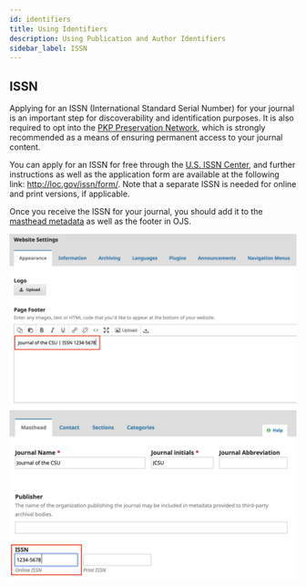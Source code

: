 ```yaml
---
id: identifiers
title: Using Identifiers
description: Using Publication and Author Identifiers
sidebar_label: ISSN
---
```

## ISSN

Applying for an ISSN (International Standard Serial Number) for your journal is an important step for discoverability and identification purposes. It is also required to opt into the [PKP Preservation Network](https://pkp.sfu.ca/pkp-pn/), which is strongly recommended as a means of ensuring permanent access to your journal content.

You can apply for an ISSN for free through the [U.S. ISSN Center](http://www.loc.gov/issn/), and further instructions as well as the application form are available at the following link: http://loc.gov/issn/form/. Note that a separate ISSN is needed for online and print versions, if applicable.

Once you receive the ISSN for your journal, you should add it to the [masthead metadata](https://docs.pkp.sfu.ca/learning-ojs/en/journal-setup#masthead) as well as the footer in OJS.

![issn1](assets/issn1.png)
![issn2](assets/issn2.png)
